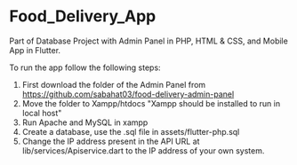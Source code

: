 # Food_Delivery_App

Part of Database Project with Admin Panel in PHP, HTML & CSS, and Mobile App in Flutter.

To run the app follow the following steps:
1. First download the folder of the Admin Panel from https://github.com/sabahat03/food-delivery-admin-panel
2. Move the folder to Xampp/htdocs "Xampp should be installed to run in local host"
3. Run Apache and MySQL in xampp
4. Create a database, use the .sql file in assets/flutter-php.sql
5. Change the IP address present in the API URL at lib/services/Apiservice.dart to the IP address of your own system.


